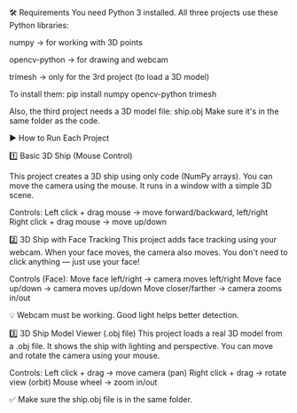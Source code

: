 🛠 Requirements
You need Python 3 installed.
All three projects use these Python libraries:

numpy → for working with 3D points

opencv-python → for drawing and webcam

trimesh → only for the 3rd project (to load a 3D model)

To install them:
pip install numpy opencv-python trimesh

Also, the third project needs a 3D model file: ship.obj
Make sure it's in the same folder as the code.

▶️ How to Run Each Project

1️⃣ Basic 3D Ship (Mouse Control)

This project creates a 3D ship using only code (NumPy arrays). You can move the camera using the mouse. It runs in a window with a simple 3D scene.

Controls:
Left click + drag mouse → move forward/backward, left/right
Right click + drag mouse → move up/down

2️⃣ 3D Ship with Face Tracking
This project adds face tracking using your webcam. When your face moves, the camera also moves. You don't need to click anything — just use your face!

Controls (Face):
Move face left/right → camera moves left/right
Move face up/down → camera moves up/down
Move closer/farther → camera zooms in/out

💡 Webcam must be working. Good light helps better detection.

3️⃣ 3D Ship Model Viewer (.obj file)
This project loads a real 3D model from a .obj file. It shows the ship with lighting and perspective. You can move and rotate the camera using your mouse.

Controls:
Left click + drag → move camera (pan)
Right click + drag → rotate view (orbit)
Mouse wheel → zoom in/out

✅ Make sure the ship.obj file is in the same folder.

